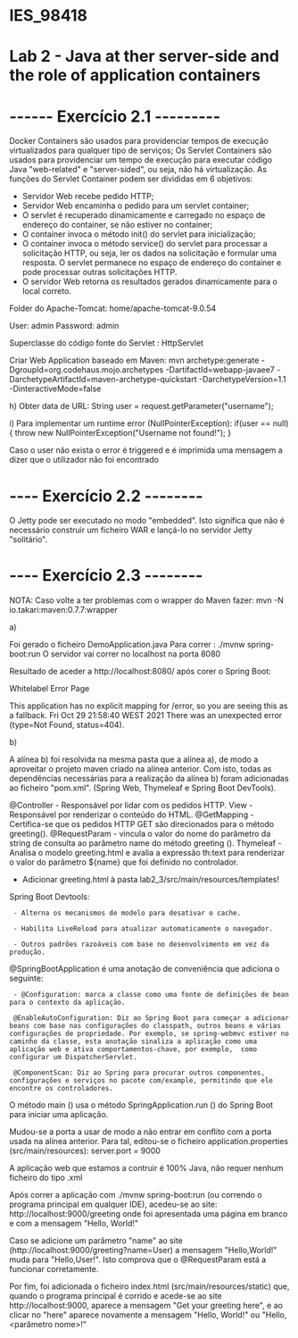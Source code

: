 # IES_98418
# Lab 2  - Java at ther server-side and the role of application containers

# ------ Exercício 2.1 ---------

Docker Containers são usados para providenciar tempos de execução virtualizados para qualquer tipo de serviços;
Os Servlet Containers são usados para providenciar um tempo de execução para executar código Java "web-related" e "server-sided", ou seja, não há virtualização.
As funções do Servlet Container podem ser divididas em 6 objetivos:

- Servidor Web recebe pedido HTTP;
- Servidor Web encaminha o pedido para um servlet container;
- O servlet é recuperado dinamicamente e carregado no espaço de endereço do container, se não estiver no container;
- O container invoca o método init() do servlet para inicialização;
- O container invoca o método service() do servlet para processar a solicitação HTTP, ou seja, ler os dados na solicitação e formular uma resposta. O servlet permanece no espaço de endereço do container e pode processar outras solicitações HTTP.
- O servidor Web retorna os resultados gerados dinamicamente para o local correto.

Folder do Apache-Tomcat: home/apache-tomcat-9.0.54

User: admin
Password: admin

Superclasse do código fonte do Servlet : HttpServlet

Criar Web Application baseado em Maven: mvn archetype:generate -DgroupId=org.codehaus.mojo.archetypes -DartifactId=webapp-javaee7 -DarchetypeArtifactId=maven-archetype-quickstart -DarchetypeVersion=1.1 -DinteractiveMode=false

h) Obter data de URL: String user = request.getParameter("username");

i) Para implementar um runtime error (NullPointerException):
if(user == null){
            throw new NullPointerException("Username not found!");
        }

Caso o user não exista o error é triggered e é imprimida uma mensagem a dizer que o utilizador não foi encontrado

# ---- Exercício 2.2 --------

O Jetty pode ser executado no modo "embedded". Isto significa que não é necessário construir um ficheiro WAR e lançá-lo no servidor Jetty "solitário". 

# ---- Exercício 2.3 --------
NOTA: Caso volte a ter problemas com o wrapper do Maven fazer: mvn -N io.takari:maven:0.7.7:wrapper

a)

Foi gerado o ficheiro DemoApplication.java
Para correr : ./mvnw spring-boot:run
O servidor vai correr no localhost na porta 8080

Resultado de aceder a http://localhost:8080/ após corer o Spring Boot:

Whitelabel Error Page

This application has no explicit mapping for /error, so you are seeing this as a fallback.
Fri Oct 29 21:58:40 WEST 2021
There was an unexpected error (type=Not Found, status=404).

b)

A alínea b) foi resolvida na mesma pasta que a alínea a), de modo a aproveitar o projeto maven criado na alínea anterior.
Com isto, todas as dependências necessárias para a realização da alínea b) foram adicionadas ao ficheiro "pom.xml". (Spring Web, Thymeleaf e Spring Boot DevTools).

@Controller - Responsável por lidar com os pedidos HTTP.
View - Responsável por renderizar o conteúdo do HTML.
@GetMapping - Certifica-se que os pedidos HTTP GET são direcionados para o método greeting().
@RequestParam - vincula o valor do nome do parâmetro da string de consulta ao parâmetro name do método greeting ().
Thymeleaf - Analisa o modelo greeting.html e avalia a expressão th:text para renderizar o valor do parâmetro ${name} que foi definido no controlador.

- Adicionar greeting.html à pasta lab2_3/src/main/resources/templates!

Spring Boot Devtools:

     - Alterna os mecanismos de modelo para desativar o cache.

     - Habilita LiveReload para atualizar automaticamente o navegador.

     - Outros padrões razoáveis com base no desenvolvimento em vez da produção. 
     
@SpringBootApplication é uma anotação de conveniência que adiciona o seguinte:

     - @Configuration: marca a classe como uma fonte de definições de bean para o contexto da aplicação.

     @EnableAutoConfiguration: Diz ao Spring Boot para começar a adicionar beans com base nas configurações do classpath, outros beans e várias configurações de propriedade. Por exemplo, se spring-webmvc estiver no caminho da classe, esta anotação sinaliza a aplicação como uma aplicação web e ativa comportamentos-chave, por exemplo,  como configurar um DispatcherServlet.

     @ComponentScan: Diz ao Spring para procurar outros componentes, configurações e serviços no pacote com/example, permitindo que ele encontre os controladores.
     
O método main () usa o método SpringApplication.run () do Spring Boot para iniciar uma aplicação.

Mudou-se a porta a usar de modo a não entrar em conflito com a porta usada na alínea anterior. Para tal, editou-se o ficheiro application.properties (src/main/resources):
server.port = 9000

A aplicação web que estamos a contruir é 100% Java, não requer nenhum ficheiro do tipo .xml

Após correr a aplicação com ./mvnw spring-boot:run (ou correndo o programa principal em qualquer IDE), acedeu-se ao site: http://localhost:9000/greeting onde foi apresentada uma página em branco e com a mensagem "Hello, World!"

Caso se adicione um parâmetro "name" ao site (http://localhost:9000/greeting?name=User) a mensagem "Hello,World!" muda para "Hello,User!". Isto comprova que o @RequestParam está a funcionar corretamente.

Por fim, foi adicionada o ficheiro index.html (src/main/resources/static) que, quando o programa principal é corrido e acede-se ao site http://localhost:9000, aparece a mensagem "Get your greeting here", e ao clicar no "here" aparece novamente a mensagem "Hello, World!" ou "Hello, <parâmetro nome>!"
